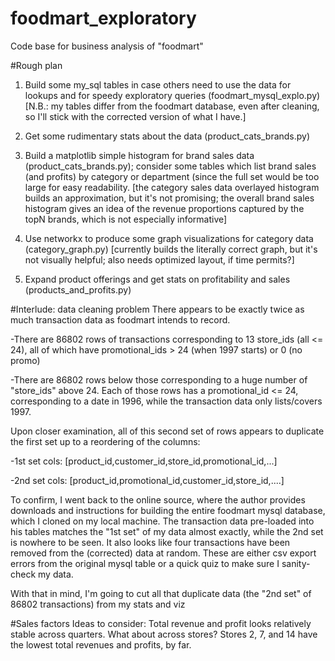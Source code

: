 # foodmart_exploratory
Code base for business analysis of "foodmart"

#Rough plan
1. Build some my_sql tables in case others need to use the data for lookups and for speedy exploratory queries (foodmart_mysql_explo.py)
[N.B.: my tables differ from the foodmart database, even after cleaning, so I'll stick with the corrected version of what I have.]

2. Get some rudimentary stats about the data (product_cats_brands.py)

3. Build a matplotlib simple histogram for brand sales data (product_cats_brands.py); consider some tables which list brand sales (and profits) by category or department (since the full set would be too large for easy readability.
[the category sales data overlayed histogram builds an approximation, but it's not promising; the overall brand sales histogram gives an idea of the revenue proportions captured by the topN brands, which is not especially informative]

3. Use networkx to produce some graph visualizations for category data (category_graph.py)
[currently builds the literally correct graph, but it's not visually helpful; also needs optimized layout, if time permits?]

4. Expand product offerings and get stats on profitability and sales (products_and_profits.py)

#Interlude: data cleaning problem
There appears to be exactly twice as much transaction data as foodmart intends to record.

-There are 86802 rows of transactions corresponding to 13 store_ids (all <= 24), all of which have promotional_ids > 24 (when 1997 starts) or 0 (no promo) 

-There are 86802 rows below those corresponding to a huge number of "store_ids" above 24.  Each of those rows has a promotional_id <= 24, corresponding to a date in 1996, while the transaction data only lists/covers 1997.

Upon closer examination, all of this second set of rows appears to duplicate the first set up to a reordering of the columns:

-1st set cols: [product_id,customer_id,store_id,promotional_id,...]

-2nd set cols: [product_id,promotional_id,customer_id,store_id,....]

To confirm, I went back to the online source, where the author provides downloads and instructions for building the entire foodmart mysql database, which I cloned on my local machine.  The transaction data pre-loaded into his tables matches the "1st set" of my data almost exactly, while the 2nd set is nowhere to be seen.  It also looks like four transactions have been removed from the (corrected) data at random.  These are either csv export errors from the original mysql table or a quick quiz to make sure I sanity-check my data.

With that in mind, I'm going to cut all that duplicate data (the "2nd set" of 86802 transactions) from my stats and viz

#Sales factors
Ideas to consider:
Total revenue and profit looks relatively stable across quarters.  What about across stores?
Stores 2, 7, and 14 have the lowest total revenues and profits, by far.
